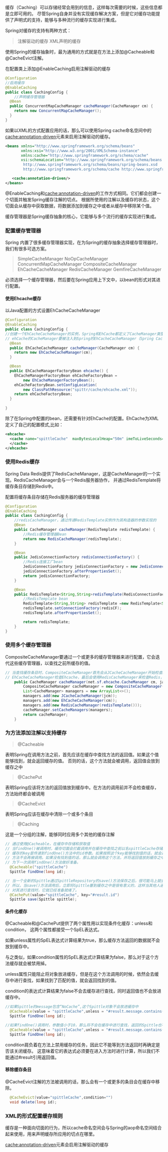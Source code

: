 缓存（Caching）可以存储经常会用到的信息，这样每次需要的时候，这些信息都是立即可用的。
尽管Spring自身并没有实现缓存解决方案，但是它对缓存功能提供了声明式的支持，能够与多种流行的缓存实现进行集成。

Spring对缓存的支持有两种方式：
> 注解驱动的缓存
> XML声明的缓存

使用Spring的缓存抽象时，最为通用的方式就是在方法上添加@Cacheable和@CacheEvict注解。

在配置类上添加@EnableCaching启用注解驱动的缓存
```java
@Configuration
//启用缓存
@EnableCaching
public class CachingConfig { 
    //声明缓存管理器
  @Bean
  public ConcurrentMapCacheManager cacheManager(CacheManager cm) {
    return new ConcurrentMapCacheManager();
  }
}
```
如果以XML的方式配置应用的话，那么可以使用Spring cache命名空间中的<cache:annotation-driven>元素来启用注解驱动的缓存。
```xml
<beans xmlns="http://www.springframework.org/schema/beans"
       xmlns:xsi="http://www.w3.org/2001/XMLSchema-instance" 
       xmlns:cache="http://www.springframework.org/schema/cache"
       xsi:schemaLocation="http://www.springframework.org/schema/beans
        http://www.springframework.org/schema/beans/spring-beans.xsd
        http://www.springframework.org/schema/cache http://www.springframework.org/schema/cache/spring-cache.xsd">

   <cache:annotation-driven/>
</beans>
```
@EnableCaching和<cache:annotation-driven>的工作方式相同。它们都会创建一个切面并触发Spring缓存注解的切点。
根据所使用的注解以及缓存的状态，这个切面会从缓存中获取数据，将数据添加到缓存之中或者从缓存中移除某个值。

缓存管理器是Spring缓存抽象的核心，它能够与多个流行的缓存实现进行集成。

### 配置缓存管理器
Spring 内置了很多缓存管理器实现，在为Spring的缓存抽象选择缓存管理器时，我们有很多可选方案。

> SimpleCacheManager
> NoOpCacheManager
> ConcurrentMapCacheManager
> CompositeCacheManager
> EhCacheCacheManager
> RedisCacheManager
> GemfireCacheManager

必须选择一个缓存管理器，然后要在Spring应用上下文中，以bean的形式对其进行配置。

#### 使用Ehcache缓存 

以Java配置的方式设置EhCacheCacheManager
```java
@Configuration
@EnableCaching
public class CachingConfig {
//创建一个EhCacheCacheManager的实例，Spring和EhCache都定义了CacheManager类型。
// ehCache的CacheManager要被注入到Spring的EhCacheCacheManager（Spring CacheManager的实现）之中。
  @Bean
  public EhCacheCacheManager cacheManager(CacheManager cm) {
    return new EhCacheCacheManager(cm);
  }

  @Bean
  public EhCacheManagerFactoryBean ehcache() {
    EhCacheManagerFactoryBean ehCacheFactoryBean = 
        new EhCacheManagerFactoryBean();
    ehCacheFactoryBean.setConfigLocation(
        new ClassPathResource("spittr/cache/ehcache.xml"));
    return ehCacheFactoryBean;
  }
  
}
```
除了在Spring中配置的bean，还需要有针对EhCache的配置。EhCache为XML定义了自己的配置模式,比如：
```xml
<ehcache>
  <cache name="spittleCache"  maxBytesLocalHeap="50m" imeToLiveSeconds="100">
  </cache>
</ehcache>
```
### 使用Redis缓存
Spring Data Redis提供了RedisCacheManager，这是CacheManager的一个实现。RedisCacheManager会与一个Redis服务器协作，
并通过RedisTemplate将缓存条目存储到Redis中。

配置将缓存条目存储在Redis服务器的缓存管理器

```java
@Configuration
@EnableCaching
public class CachingConfig {
    //redisCacheManager，通过传递RedisTemplate实例作为其构造器的参数实现的
    @Bean
    public CacheManager cacheManager(RedisTemplate redisTemplate) {
        //Redis缓存管理器Bean
        return new RedisCacheManager(redisTemplate);
    }

    @Bean
    public JedisConnectionFactory redisConnectionFactory() {
        //Redis连接工厂bean
        JedisConnectionFactory jedisConnectionFactory = new JedisConnectionFactory();
        jedisConnectionFactory.afterPropertiesSet();
        return jedisConnectionFactory;
    }

    @Bean
    public RedisTemplate<String,String>redisTemplate(RedisConnectionFactory redisCF) {
        //RedisTemplate bean
        RedisTemplate<String,String> redisTemplate =new RedisTemplate<String,String>();
        redisTemplate.setConnectionFactory(redisCF);
        redisTemplate.afterPropertiesSet();

        return redisTemplate;
    }
}
```
### 使用多个缓存管理器
CompositeCacheManager要通过一个或更多的缓存管理器来进行配置，它会迭代这些缓存管理器，以查找之前所缓存的值。
```java
// 当查找缓存条目时，CompositeCacheManager首先会从JCacheCacheManager开始检查JCache实现，然后通过
// EhCacheCacheManager检查Ehcache，最后会使用RedisCacheManager来检查Redis，完成缓存条目的查找。
    public CacheManager cacheManager(net.sf.ehcache.CacheManager cm, javax.cache.CacheManager jcm) {
        CompositeCacheManager cacheManager = new CompositeCacheManager();
        List<CacheManager> managers = new ArrayList<>();
        managers.add(new JCacheCacheManager(jcm));
        managers.add(new EhCacheCacheManager(cm));
        managers.add(new RedisCacheManager(redisTemplate()));
        cacheManager.setCacheManagers(managers);
        return cacheManager;
    }
```
### 为方法添加注解以支持缓存
> @Cacheable

表明Spring在调用方法之前，首先应该在缓存中查找方法的返回值。如果这个值能够找到，就会返回缓存的值。
否则的话，这个方法就会被调用，返回值会放到缓存之中

> @CachePut

表明Spring应该将方法的返回值放到缓存中。在方法的调用前并不会检查缓存，方法始终都会被调用

> @CacheEvict 

表明Spring应该在缓存中清除一个或多个条目

> @Caching 

这是一个分组的注解，能够同时应用多个其他的缓存注解

```java
// 通过使用@Cacheable，在缓存中存储和获取值
// 当findOne()被调用时，缓存切面会拦截调用并在缓存中查找之前以名spittleCache存储的返回值。
// 缓存的key是传递到findOne()方法中的id参数。如果按照这个key能够找到值的话，就会返回找到的值，
// 方法不会再被调用。如果没有找到值的话，那么就会调用这个方法，并将返回值放到缓存之中，
// 为下一次调用findOne()方法做好准备。
  @Cacheable("spittleCache")
  Spittle findOne(long id);
```
```java
// 当一个全新的Spittle通过SpittleRepository的save()方法保存之后，很可能马上就会请求这条记录。
// 所以，当save()方法调用后，立即将Spittle塞到缓存之中是很有意义的，这样当其他人通过findOne()
// 对其进行查找时，它就已经准备就绪了。
  @CachePut(value="spittleCache", key="#result.id")
  Spittle save(Spittle spittle);
```
#### 条件化缓存

@Cacheable和@CachePut提供了两个属性用以实现条件化缓存：unless和condition，
这两个属性都接受一个SpEL表达式。

如果unless属性的SpEL表达式计算结果为true，那么缓存方法返回的数据就不会放到缓存中。

与之类似，如果condition属性的SpEL表达式计算结果为false，那么对于这个方法缓存就会被禁用掉。

unless属性只能阻止将对象放进缓存，但是在这个方法调用的时候，依然会去缓存中进行查找，如果找到了匹配的值，就会返回找到的值。

condition的表达式计算结果为false不会去缓存进行查找，同时返回值也不会放进缓存中。
```java
//如果Spittle的message包含“NoCache”,这个Spittle对象不会放进缓存中
  @Cacheable(value = "spittleCache",unless = "#result.message.contains(('NoCache'))")
  Spittle findOne(long id);
```
```java
//如果findOne()调用时，参数值小于10，那么将不会在缓存中进行查找，返回的Spittle也不会放进缓存中
  @Cacheable(value = "spittleCache",unless = "#result.message.contains(('NoCache'))",condition = "#id>=10")
  Spittle findOne(long id);
```
condition肩负着在方法上禁用缓存的任务，因此它不能等到方法返回时再确定是否该关闭缓存。
这意味着它的表达式必须要在进入方法时进行计算，所以我们不能通过#result引用返回值。

#### 移除缓存条目
@CacheEvict注解的方法被调用的话，那么会有一个或更多的条目会在缓存中移除。
```java
  @CacheEvict(value="spittleCache",condition="")
  void delete(long id);
```

### XML的形式配置缓存规则
缓存是一种面向切面的行为，所以cache命名空间会与Spring的aop命名空间结合起来使用，用来声明缓存所应用的切点在哪里。

<cache:annotation-driven>元素会启用注解驱动的缓存









